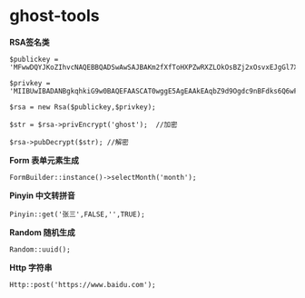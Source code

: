 # ghost-tools

**RSA签名类**

    $publickey = 'MFwwDQYJKoZIhvcNAQEBBQADSwAwSAJBAKm2fXfToHXPZwRXZLOkOsBZj2xOsvxEJgGl7XnlpKVtqivxT/zKIecdEnOnZ81UhhhqpsxREhVI66bHHKOpAq8CAwEAAQ==';
    
    $privkey = 'MIIBUwIBADANBgkqhkiG9w0BAQEFAASCAT0wggE5AgEAAkEAqbZ9d9Ogdc9nBFdks6Q6wFmPbE6y/EQmAaXteeWkpW2qK/FP/Moh5x0Sc6dnzVSGGGqmzFESFUjrpscco6kCrwIDAQABAkAH0LmSbRJ0mmp6DrQ6eZOjC/zI1g70AwdlCAkZlfOxEnqGxeNRwnQrFp/tMjaFm1cEOPYXN5tk/J+Y92R4iOfxAiEA37xJ3ldqZ/o5L7ehaph3URX9a9LsopMRSy/1Ph6SiX0CIQDCL9S7eR1mU8y6NB9115GpFhuaTTl2afS8UkLnLZoUmwIgDvIrFRlN2GhUzaU8uTw6LEaFyWArwqiEbTtk7KNqMpkCIDlkvbFzSJc36WiXgzznK+wX1qyyamtvQaBvh8qgFcxFAiA93MHzqsYkH0WgPd9W7xp/C0ZLq8muNhyAfpripx1ufA==';
    
    $rsa = new Rsa($publickey,$privkey);
    
    $str = $rsa->privEncrypt('ghost');  //加密
    
    $rsa->pubDecrypt($str); //解密

**Form 表单元素生成**

    FormBuilder::instance()->selectMonth('month');


**Pinyin 中文转拼音**

    Pinyin::get('张三',FALSE,'',TRUE);
    
    
**Random 随机生成**
    
    Random::uuid();

**Http 字符串** 

    Http::post('https://www.baidu.com');
    
    